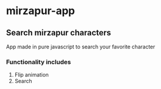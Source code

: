 # mirzapur-app 
## Search mirzapur characters 
App made in pure javascript to search your favorite character
### Functionality includes 
1. Flip animation 
2. Search

